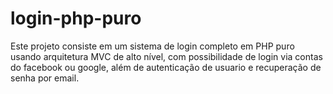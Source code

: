 # login-php-puro

Este projeto consiste em um sistema de login completo em PHP puro usando arquitetura MVC de alto nível, com possibilidade de login via contas do facebook ou google, além de autenticação de usuario e recuperação de senha por email.

